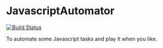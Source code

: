 # JavascriptAutomator

[![Build Status](https://travis-ci.org/Pozzoooo/JavascriptAutomator.svg?branch=master)](https://travis-ci.org/Pozzoooo/JavascriptAutomator)

To automate some Javascript tasks and play it when you like.
